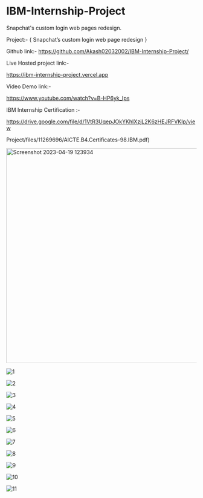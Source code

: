# IBM-Internship-Project

Snapchat's custom login web pages redesign.

Project:- { Snapchat’s custom login web page redesign }

Github link:-  https://github.com/Akash02032002/IBM-Internship-Project/

Live Hosted project link:-

https://ibm-internship-project.vercel.app

Video Demo link:-

https://www.youtube.com/watch?v=B-HP6yk_Ips

IBM Internship Certification :-

https://drive.google.com/file/d/1VtR3UqepJOkYKhIXzjL2K6zHEJRFVKIp/view


Project/files/11269696/AICTE.B4.Certificates-98.IBM.pdf)


<img width="569" alt="Screenshot 2023-04-19 123934" src="https://user-images.githubusercontent.com/84145371/232996618-953a9e5a-04af-4d1e-a904-e3266ab4de6d.png">


![1](https://user-images.githubusercontent.com/84145371/226921505-0e240fc1-10b8-44bb-a7f5-b3bccfe691ce.jpg)

![2](https://user-images.githubusercontent.com/84145371/226899554-15dbab1e-1ea3-4a63-8a3a-1a94328d1fc4.jpg)

![3](https://user-images.githubusercontent.com/84145371/226899589-6e73c070-4814-487e-9899-4504bbaf6f82.jpg)

![4](https://user-images.githubusercontent.com/84145371/226899650-fbfe5ed5-d35b-44ce-b09e-9d108afa7415.jpg)

![5](https://user-images.githubusercontent.com/84145371/226899707-565d9610-63f6-44c1-a9f9-a9867d685b03.jpg)

![6](https://user-images.githubusercontent.com/84145371/226899740-9c5b3dfb-549c-43b3-8486-ee78a9a83096.jpg)

![7](https://user-images.githubusercontent.com/84145371/226899782-92203228-721e-4543-8fc4-a168cb516df8.jpg)

![8](https://user-images.githubusercontent.com/84145371/226899825-c27f9716-4491-403b-bc9d-9427e4402abf.jpg)

![9](https://user-images.githubusercontent.com/84145371/226899985-dafee70f-ec85-4b7a-9601-cbd7e7ec387f.jpg)

![10](https://user-images.githubusercontent.com/84145371/226900070-f6a76a4e-5d4b-4590-a037-8541ad114de3.jpg)

![11](https://user-images.githubusercontent.com/84145371/226921772-63a7aecf-4d30-4984-97e1-41e2ba311b1c.jpg)

